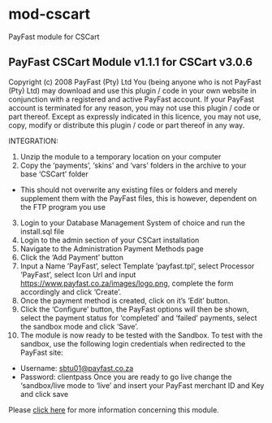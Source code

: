 # mod-cscart

PayFast module for CSCart

PayFast CSCart Module v1.1.1 for CSCart v3.0.6
-------------------------------------------------------
Copyright (c) 2008 PayFast (Pty) Ltd
You (being anyone who is not PayFast (Pty) Ltd) may download and use this plugin / code in your own website in conjunction with a registered and active PayFast account. If your PayFast account is terminated for any reason, you may not use this plugin / code or part thereof.
Except as expressly indicated in this licence, you may not use, copy, modify or distribute this plugin / code or part thereof in any way.

INTEGRATION:
1. Unzip the module to a temporary location on your computer
2. Copy the ‘payments’, ‘skins’ and ‘vars’ folders in the archive to your base ‘CSCart’ folder
- This should not overwrite any existing files or folders and merely supplement them with the PayFast files, this is however, dependent on the FTP program you use
3. Login to your Database Management System of choice and run the install.sql file
4. Login to the admin section of your CSCart installation
5. Navigate to the Administration   Payment Methods page
6. Click the ‘Add Payment’ button
7. Input a Name ’PayFast’, select Template ’payfast.tpl’, select Processor ’PayFast’, select Icon Url and input https://www.payfast.co.za/images/logo.png, complete the form accordingly and click ‘Create’.
8. Once the payment method is created, click on it’s ‘Edit’ button.
9. Click the ‘Configure’ button, the PayFast options will then be shown, select the payment status for ‘completed’ and ‘failed’ payments, select the sandbox mode and click ‘Save’.
10. The module is now ready to be tested with the Sandbox. To test with the sandbox, use the following login credentials when redirected to the PayFast site:
- Username: sbtu01@payfast.co.za
- Password: clientpass
Once you are ready to go live change the ‘sandbox/live mode to ‘live’ and insert your PayFast merchant ID and Key and click save

Please [click here](https://payfast.io/integration/shopping-carts/cs-cart/) for more information concerning this module.
